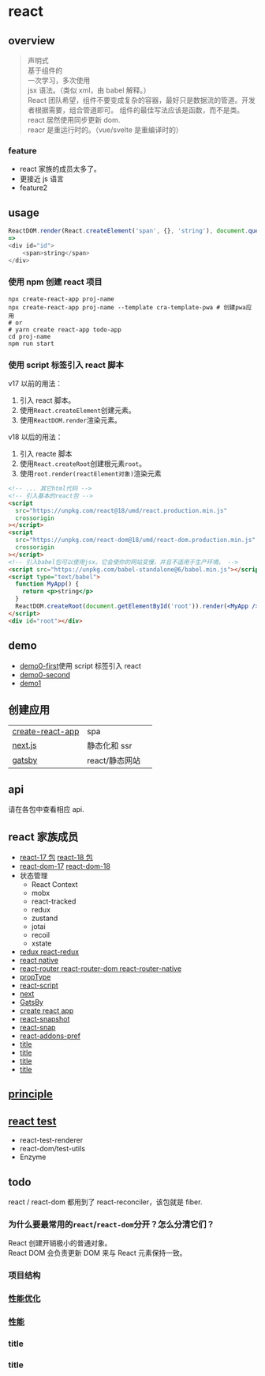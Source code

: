# react

## overview

> 声明式  
> 基于组件的  
> 一次学习，多次使用  
> jsx 语法。（类似 xml，由 babel 解释。）  
> React 团队希望，组件不要变成复杂的容器，最好只是数据流的管道。开发者根据需要，组合管道即可。 组件的最佳写法应该是函数，而不是类。
> react 居然使用同步更新 dom.  
> reacr 是重运行时的。（vue/svelte 是重编译时的）

### feature

- react 家族的成员太多了。
- 更接近 js 语言
- feature2

## usage

```js
ReactDOM.render(React.createElement('span', {}, 'string'), document.querySelector('#id'))
=>
<div id="id">
    <span>string</span>
</div>
```

### 使用 npm 创建 react 项目

```shell
npx create-react-app proj-name
npx create-react-app proj-name --template cra-template-pwa # 创建pwa应用
# or
# yarn create react-app todo-app
cd proj-name
npm run start
```

### 使用 script 标签引入 react 脚本

v17 以前的用法：

1. 引入 react 脚本。
2. 使用`React.createElement`创建元素。
3. 使用`ReactDOM.render`渲染元素。

v18 以后的用法：

1. 引入 reacte 脚本
2. 使用`React.createRoot`创建根元素`root`。
3. 使用`root.render(reactElement对象)`渲染元素

```html
<!-- ... 其它html代码 -->
<!-- 引入基本的react包 -->
<script
  src="https://unpkg.com/react@18/umd/react.production.min.js"
  crossorigin
></script>
<script
  src="https://unpkg.com/react-dom@18/umd/react-dom.production.min.js"
  crossorigin
></script>
<!-- 引入babel包可以使用jsx。它会使你的网站变慢，并且不适用于生产环境。 -->
<script src="https://unpkg.com/babel-standalone@6/babel.min.js"></script>
<script type="text/babel">
  function MyApp() {
    return <p>string</p>
  }
  ReactDOM.createRoot(document.getElementById('root')).render(<MyApp />)
</script>
<div id="root"></div>
```

## demo

- [demo0-first](/react/demo0/first.html)使用 script 标签引入 react
- [demo0-second](/react/demo0/second.html)
- [demo1]()

## 创建应用

|                                                          |                |     |
| -------------------------------------------------------- | -------------- | --- |
| [create-react-app](/framework/react/createReactApp.html) | spa            |     |
| [next.js]()                                              | 静态化和 ssr   |     |
| [gatsby]()                                               | react/静态网站 |     |

## api

请在各包中查看相应 api.

## react 家族成员

- [react-17 包](/framework/react/react-17/index.html) [react-18 包](/framework/react/react-18/index.html)
- [react-dom-17](/framework/react/react-dom-17/index.html) [react-dom-18](/framework/react/react-dom-18/index.html)
- 状态管理
  - React Context
  - mobx
  - react-tracked
  - redux
  - zustand
  - jotai
  - recoil
  - xstate
- [redux react-redux](/framework/react/redux/index.html)
- [react native](/framework/react/reactNative.html)
- [react-router react-router-dom react-router-native](/framework/react/router.html)
- [propType](/framework/react/propType.html)
- [react-script](/framework/react/react-script.html)
- [next](/framework/react/next/index.html)
- [GatsBy](/framework/react/gateby/index.html)
- [create react app](/framework/react/createReactApp.html)
- [react-snapshot](/framework/react/reactSnapshot.html)
- [react-snap](/framework/react/reactSnap.html)
- [react-addons-pref](/framework/react/react-addons-pref.html)
- [title](/framework/react/title.html)
- [title](/framework/react/title.html)
- [title](/framework/react/title.html)
- [title](/framework/react/title.html)

## [principle](/framework/react/principle/index.html)

## [react test](/framework/react/test/index.html)

- react-test-renderer
- react-dom/test-utils
- Enzyme

## todo

react / react-dom 都用到了 react-reconciler，该包就是 fiber.

### 为什么要最常用的`react`/`react-dom`分开？怎么分清它们？

React 创建开销极小的普通对象。  
React DOM 会负责更新 DOM 来与 React 元素保持一致。

### 项目结构

### [性能优化](/optimizing/index.html)

### [性能]()

### title

### title

